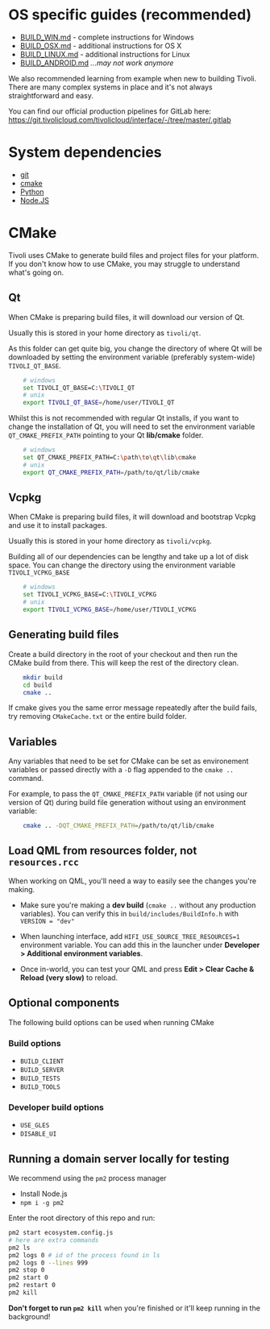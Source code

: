 # OS specific guides (recommended)

-   [BUILD_WIN.md](BUILD_WIN.md) - complete instructions for Windows
-   [BUILD_OSX.md](BUILD_OSX.md) - additional instructions for OS X
-   [BUILD_LINUX.md](BUILD_LINUX.md) - additional instructions for Linux
-   [BUILD_ANDROID.md](BUILD_ANDROID.md) _...may not work anymore_

We also recommended learning from example when new to building Tivoli. There are many complex systems in place and it's not always straightforward and easy.

You can find our official production pipelines for GitLab here:
https://git.tivolicloud.com/tivolicloud/interface/-/tree/master/.gitlab

# System dependencies

-   [git](https://git-scm.com/downloads)
-   [cmake](https://cmake.org/download)
-   [Python](https://www.python.org/downloads)
-   [Node.JS](https://nodejs.org/en)

# CMake

Tivoli uses CMake to generate build files and project files for your platform. If you don't know how to use CMake, you may struggle to understand what's going on.

## Qt

When CMake is preparing build files, it will download our version of Qt.

Usually this is stored in your home directory as `tivoli/qt`.

As this folder can get quite big, you change the directory of where Qt will be downloaded by setting the environment variable (preferably system-wide) `TIVOLI_QT_BASE`.

```bash
    # windows
    set TIVOLI_QT_BASE=C:\TIVOLI_QT
    # unix
    export TIVOLI_QT_BASE=/home/user/TIVOLI_QT
```

Whilst this is not recommended with regular Qt installs, if you want to change the installation of Qt, you will need to set the environment variable `QT_CMAKE_PREFIX_PATH` pointing to your Qt **lib/cmake** folder.

```bash
    # windows
    set QT_CMAKE_PREFIX_PATH=C:\path\to\qt\lib\cmake
    # unix
    export QT_CMAKE_PREFIX_PATH=/path/to/qt/lib/cmake
```

## Vcpkg

When CMake is preparing build files, it will download and bootstrap Vcpkg and use it to install packages.

Usually this is stored in your home directory as `tivoli/vcpkg`.

Building all of our dependencies can be lengthy and take up a lot of disk space. You can change the directory using the environment variable `TIVOLI_VCPKG_BASE`

```bash
    # windows
    set TIVOLI_VCPKG_BASE=C:\TIVOLI_VCPKG
    # unix
    export TIVOLI_VCPKG_BASE=/home/user/TIVOLI_VCPKG
```

## Generating build files

Create a build directory in the root of your checkout and then run the CMake build from there. This will keep the rest of the directory clean.

```bash
    mkdir build
    cd build
    cmake ..
```

If cmake gives you the same error message repeatedly after the build fails, try removing `CMakeCache.txt` or the entire build folder.

## Variables

Any variables that need to be set for CMake can be set as environement variables or passed directly with a `-D` flag appended to the `cmake ..` command.

For example, to pass the `QT_CMAKE_PREFIX_PATH` variable (if not using our version of Qt) during build file generation without using an environment variable:

```bash
    cmake .. -DQT_CMAKE_PREFIX_PATH=/path/to/qt/lib/cmake
```

## Load QML from resources folder, not `resources.rcc`

When working on QML, you'll need a way to easily see the changes you're making.

-   Make sure you're making a **dev build** (`cmake ..` without any production variables). You can verify this in `build/includes/BuildInfo.h` with `VERSION = "dev"`

-   When launching interface, add `HIFI_USE_SOURCE_TREE_RESOURCES=1` environment variable. You can add this in the launcher under **Developer > Additional environment variables**.

-   Once in-world, you can test your QML and press **Edit > Clear Cache & Reload (very slow)** to reload.

## Optional components

The following build options can be used when running CMake

### Build options

-   `BUILD_CLIENT`
-   `BUILD_SERVER`
-   `BUILD_TESTS`
-   `BUILD_TOOLS`

### Developer build options

-   `USE_GLES`
-   `DISABLE_UI`

## Running a domain server locally for testing

We recommend using the `pm2` process manager

-   Install Node.js
-   `npm i -g pm2`

Enter the root directory of this repo and run:

```bash
pm2 start ecosystem.config.js
# here are extra commands
pm2 ls
pm2 logs 0 # id of the process found in ls
pm2 logs 0 --lines 999
pm2 stop 0
pm2 start 0
pm2 restart 0
pm2 kill
```

**Don't forget to run `pm2 kill`** when you're finished or it'll keep running in the background!
